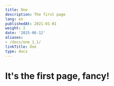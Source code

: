 ```yaml
---
title: One
description: The first page
lang: en
publishedAt: 2021-01-01
weight: 2
date: '2025-06-12'
aliases:
- /docs/one_1_1/
linkTitle: One
type: docs
---
```


# It's the first page, fancy!
